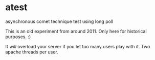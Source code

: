 # atest
asynchronous comet technique test using long poll

This is an old experiment from around 2011. Only here for historical purposes. :)

It _will_ overload your server if you let too many users play with it. Two apache threads per user.
